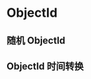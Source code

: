 # ObjectId

## 随机 ObjectId

<ObjectId />

## ObjectId 时间转换

<ObjectId tab='time' />

<script setup>
import { ObjectId } from '@components';
</script>
